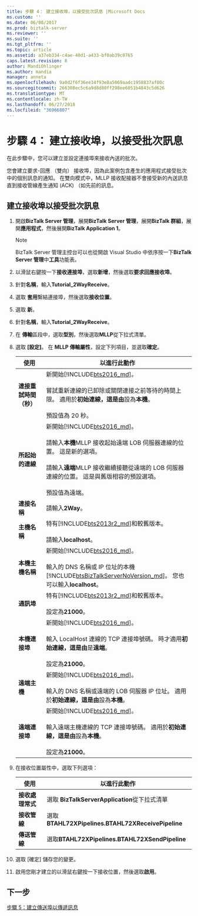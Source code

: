 ```yaml
---
title: 步驟 4： 建立接收埠，以接受批次訊息 |Microsoft Docs
ms.custom: ''
ms.date: 06/08/2017
ms.prod: biztalk-server
ms.reviewer: ''
ms.suite: ''
ms.tgt_pltfrm: ''
ms.topic: article
ms.assetid: a37eb334-c4ae-40d1-a433-bf0ab39c0765
caps.latest.revision: 8
author: MandiOhlinger
ms.author: mandia
manager: anneta
ms.openlocfilehash: 9a0d2f6f36ee34f93e8a5069aadc1958837af00c
ms.sourcegitcommit: 266308ec5c6a9d8d80ff298ee6051b4843c5d626
ms.translationtype: MT
ms.contentlocale: zh-TW
ms.lasthandoff: 06/27/2018
ms.locfileid: "36966807"
---
```

# <a name="step-4-create-a-receive-port-for-accepting-the-batch-message"></a>步驟 4： 建立接收埠，以接受批次訊息
在此步驟中，您可以建立並設定連接埠來接收內送的批次。  

 您會建立要求-回應 （雙向） 接收埠，因為此案例包含產生的應用程式接受批次中的個別訊息的通知。 在雙向模式中，MLLP 接收配接器不會接受新的內送訊息直到接收管線產生通知 (ACK) （如先前的訊息。  

## <a name="create-the-receive-port-for-accepting-the-batch-message"></a>建立接收埠以接受批次訊息  

1. 開啟**BizTalk Server 管理**，展開**BizTalk Server 管理**，展開**BizTalk 群組**，展開**應用程式**，然後展開**BizTalk Application 1**。  

   > [!NOTE]
   >  BizTalk Server 管理主控台可以也從開啟 Visual Studio 中依序按一下**BizTalk Server 管理**中**工具**功能表。  

2. 以滑鼠右鍵按一下**接收連接埠**，選取**新增**，然後選取**要求回應接收埠**。  

3. 針對**名稱**，輸入**Tutorial_2WayReceive**。  

4. 選取 **套用**繫結連接埠，然後選取**接收位置**。  

5. 選取 **新**。  

6. 針對**名稱**，輸入**Tutorial_2WayReceive**。

7. 在 **傳輸**區段中，選取**型別**，然後選取**MLLP**從下拉式清單。  

8. 選取 **[設定]**。 在  **MLLP 傳輸屬性**，設定下列項目，並選取**確定**。  


   |           使用           |                                                                                                                                                                                                     以進行此動作                                                                                                                                                                                                     |
   |------------------------------|--------------------------------------------------------------------------------------------------------------------------------------------------------------------------------------------------------------------------------------------------------------------------------------------------------------------------------------------------------------------------------------------------------------------|
   | **連接重試時間 （秒）** |                                                                 新開始[!INCLUDE[bts2016_md](../../includes/bts2016-md.md)]。 <br/><br/>嘗試重新連線的已卸除或關閉連接之前等待的時間上限。 適用於**初始連線，這是由**設為**本機**。<br/><br/>預設值為 20 秒。                                                                  |
   | **所起始的連線**  | 新開始[!INCLUDE[bts2016_md](../../includes/bts2016-md.md)]。 <br/><br/>請輸入**本機**MLLP 接收起始遠端 LOB 伺服器連線的位置。 這是新的選項。<br/><br/>請輸入**遠端**MLLP 接收繼續接聽從遠端的 LOB 伺服器連線的位置。 這是與舊版相容的預設選項。<br/><br/>預設值為遠端。 |
   |     **連接名稱**      |                                                                                                                                                                                                  請輸入**2Way**。                                                                                                                                                                                                   |
   |        **主機名稱**         |                                                                                                                                              特有[!INCLUDE[bts2013r2_md](../../includes/bts2013r2-md.md)]和較舊版本。 <br/><br/>請輸入**localhost**。                                                                                                                                               |
   |     **本機主機名稱**      |                                                                            新開始[!INCLUDE[bts2016_md](../../includes/bts2016-md.md)]。 <br/><br/>輸入的 DNS 名稱或 IP 位址的本機[!INCLUDE[btsBizTalkServerNoVersion_md](../../includes/btsbiztalkservernoversion-md.md)]。 您也可以輸入**localhost**。                                                                             |
   |           **通訊埠**           |                                                                                                                                                特有[!INCLUDE[bts2013r2_md](../../includes/bts2013r2-md.md)]和較舊版本。 <br/><br/>設定為**21000**。                                                                                                                                                |
   |        **本機連接埠**        |                                                                                       新開始[!INCLUDE[bts2016_md](../../includes/bts2016-md.md)]。 <br/><br/>輸入 LocalHost 連線的 TCP 連接埠號碼。 時才適用**初始連線，這是由**是**遠端**。 <br/><br/>設定為**21000**。                                                                                        |
   |       **遠端主機**        |                                                                                                   新開始[!INCLUDE[bts2016_md](../../includes/bts2016-md.md)]。 <br/><br/>輸入的 DNS 名稱或遠端的 LOB 伺服器 IP 位址。 適用於**初始連線，這是由**設為**本機**。                                                                                                    |
   |       **遠端連接埠**        |                                                                                      新開始[!INCLUDE[bts2016_md](../../includes/bts2016-md.md)]。 <br/><br/>輸入遠端主機連線的 TCP 連接埠號碼。 適用於**初始連線，這是由**設為**本機**。<br/><br/>設定為**21000**。                                                                                       |


9. 在接收位置屬性中，選取下列選項：  


   |       使用       |                         以進行此動作                          |
   |----------------------|-------------------------------------------------------------|
   | **接收處理常式**  | 選取  **BizTalkServerApplication**從下拉式清單 |
   | **接收管線** |    選取**BTAHL72XPipelines.BTAHL72XReceivePipeline**     |
   |  **傳送管線**   |      選取**BTAHL72XPipelines.BTAHL72XSendPipeline**      |


10. 選取 [確定] 儲存您的變更。  

11. 啟用您剛才建立的以滑鼠右鍵按一下接收位置，然後選取**啟用**。  

## <a name="next-step"></a>下一步
[步驟 5：建立傳送埠以傳遞訊息](../../adapters-and-accelerators/accelerator-hl7/step-5-create-a-send-port-to-deliver-messages.md)
